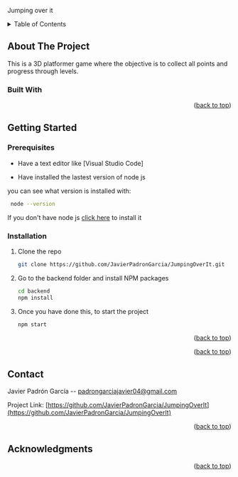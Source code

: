 <a name="readme-top">Jumping over it</a>
<br />
<!-- TABLE OF CONTENTS -->
<details>
  <summary>Table of Contents</summary>
  <ol>
    <li>
      <a href="#about-the-project">About The Project</a>
      <ul>
        <li><a href="#built-with">Built With</a></li>
      </ul>
    </li>
    <li>
      <a href="#getting-started">Getting Started</a>
      <ul>
        <li><a href="#prerequisites">Prerequisites</a></li>
        <li><a href="#installation">Installation</a></li>
      </ul>
    </li>
    <li><a href="#contact">Contact</a></li>
  </ol>
</details>

<!-- ABOUT THE PROJECT -->
## About The Project

This is a 3D platformer game where the objective is to collect all points and progress through levels.

### Built With


<p align="right">(<a href="#readme-top">back to top</a>)</p>
<!-- GETTING STARTED -->

## Getting Started


### Prerequisites

- Have a text editor like [Visual Studio Code]

- Have installed the lastest version of node js

you can see what version is installed with:

 ```sh
  node --version
  ```

If you don't have node js <a href='https://nodejs.org/en'>click here</a> to install it

### Installation

1. Clone the repo
   ```sh
   git clone https://github.com/JavierPadronGarcia/JumpingOverIt.git
   ```
2. Go to the backend folder and install NPM packages
   ```sh
   cd backend
   npm install
   ```

3. Once you have done this, to start the project
    ```sh
    npm start
    ```

<p align="right">(<a href="#readme-top">back to top</a>)</p>


<p align="right">(<a href="#readme-top">back to top</a>)</p>

<!-- CONTACT -->
## Contact

Javier Padrón García -- padrongarciajavier04@gmail.com

Project Link: [https://github.com/JavierPadronGarcia/JumpingOverIt](https://github.com/JavierPadronGarcia/JumpingOverIt)

<p align="right">(<a href="#readme-top">back to top</a>)</p>

<!-- ACKNOWLEDGMENTS -->
## Acknowledgments

<p align="right">(<a href="#readme-top">back to top</a>)</p>
